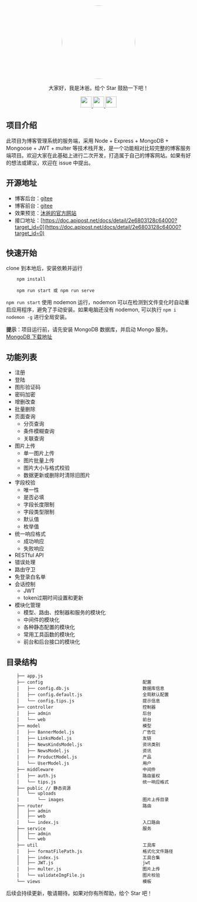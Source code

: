 <div style="text-align:center">
    <img width="200px" src="https://s21.ax1x.com/2024/07/16/pkIr1Bj.jpg" style="border-radius:50%;" />
</div>

<p align="center">
  大家好，我是沐爸。给个 Star 鼓励一下吧！
</p>
</p>

<p align="center">
  <a href="https://gitee.com/ismuba/projects">
    <img height="30px" src="https://s21.ax1x.com/2024/07/16/pkIsWiq.png" />
  </a>
  <a href="https://www.zhihu.com/people/mu-ba-38-69">
    <img height="30px" src="https://s21.ax1x.com/2024/07/16/pkIsUII.jpg" />
  </a>
  <a href="https://blog.csdn.net/m0_37943716">
    <img height="30px" src="https://s21.ax1x.com/2024/07/16/pkIsGse.jpg" />
  </a>
</p>

## 项目介绍

此项目为博客管理系统的服务端，采用 Node + Express + MongoDB + Mongoose + JWT + multer 等技术栈开发，是一个功能相对比较完整的博客服务端项目。欢迎大家在此基础上进行二次开发，打造属于自己的博客网站。如果有好的想法或建议，欢迎在 issue 中提出。

## 开源地址

- 博客后台：[gitee](https://gitee.com/ismuba/blog-admin.git)
- 博客前台：[gitee](https://gitee.com/ismuba/blog-web.git)
- 效果预览：[沐爸的官方网站](http://blog.muba888.cn/#/home)
- 接口地址：[https://doc.apipost.net/docs/detail/2e6803128c64000?target_id=0](https://doc.apipost.net/docs/detail/2e6803128c64000?target_id=0)

## 快速开始

clone 到本地后，安装依赖并运行

```
    npm install

    npm run start 或 npm run serve
```

`npm run start` 使用 nodemon 运行，nodemon 可以在检测到文件变化时自动重启应用程序，避免了手动安装。如果电脑还没有 nodemon, 可以执行 `npm i nodemon -g` 进行全局安装。

**提示**：项目运行前，请先安装 MongoDB 数据库，并启动 Mongo 服务。[MongoDB 下载地址](https://www.mongodb.com/try/download/community)

## 功能列表

- 注册
- 登陆
- 图形验证码
- 密码加密
- 增删改查
- 批量删除
- 页面查询
  - 分页查询
  - 条件模糊查询
  - 关联查询
- 图片上传
  - 单一图片上传
  - 图片批量上传
  - 图片大小与格式校验
  - 数据更新或删除时清除旧图片
- 字段校验
  - 唯一性
  - 是否必填
  - 字段长度限制
  - 字段类型限制
  - 默认值
  - 枚举值
- 统一响应格式
  - 成功响应
  - 失败响应
- RESTful API
- 错误处理
- 路由守卫
- 免登录白名单
- 会话控制
  - JWT
  - token过期时间设置和更新
- 模块化管理
  - 模型、路由、控制器和服务的模块化
  - 中间件的模块化
  - 各种静态配置的模块化
  - 常用工具函数的模块化
  - 前台和后台接口的模块化

## 目录结构

```
    ├── app.js
    ├── config                                      配置
    │   ├── config.db.js                            数据库信息
    │   ├── config.default.js                       全局默认配置
    │   └── config.tips.js                          提示信息
    ├── controller                                  控制器
    │   ├── admin                                   后台
    │   └── web                                     前台
    ├── model                                       模型
    │   ├── BannerModel.js                          广告位
    │   ├── LinksModel.js                           友链
    │   ├── NewsKindsModel.js                       资讯类别
    │   ├── NewsModel.js                            资讯
    │   ├── ProductModel.js                         产品
    │   └── UserModel.js                            用户
    ├── middleware                                  中间件
    │   ├── auth.js                                 路由鉴权
    │   └── tips.js                                 统一响应格式
    ├── public // 静态资源
    │   └── uploads
    |       └── images                              图片上传目录
    ├── router                                      路由
    │   ├── admin
    │   ├── web
    │   └── index.js                                入口路由
    ├── service                                     服务
    │   ├── admin
    │   └── web
    ├── util                                        工具库
    │   ├── formatFilePath.js                       格式化文件路径
    │   ├── index.js                                工具合集
    │   ├── JWT.js                                  jwt
    │   ├── multer.js                               图片上传
    │   └── validateImgFile.js                      图片校验
    └── views                                       模板
```

后续会持续更新，敬请期待。如果对你有所帮助，给个 Star 吧！
